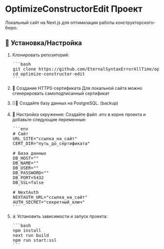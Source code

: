 # OptimizeConstructorEdit Проект

Локальный сайт на Next.js для оптимизации работы конструкторского-бюро.

## 🔧 Установка/Настройка

1. Клонировать репозиторий:
<pre>
   ```bash
   git clone https://github.com/EternalSyntaxErrorAllTime/optimize-constructor-edit
   cd optimize-constructor-edit
   ```
</pre>

2. 🔐 Создание HTTPS-сертификата
   Для локальной сайта можно сгенерировать самоподписанный сертификат

3. 🗄🐘 Создайте базу данных на PostgreSQL. (backup)

4. 📝 Настройка окружения:
Создайте файл .env в корне проекта и добавьте следующие переменные:
<pre>
   ```env
   # Сайт
   URL_SITE="ссылка_на_сайт"
   CERT_DIR="путь_до_сертификата"

   # База данных
   DB_HOST=""
   DB_NAME=""
   DB_USER=""
   DB_PASSWORD=""
   DB_PORT=5432
   DB_SSL=false

   # NextAuth
   NEXTAUTH_URL="ссылка_на_сайт"
   AUTH_SECRET="секретный_ключ"
   ```
</pre>

5. ⤓ Установить зависимости и запуск проекта:
<pre>
   ```bash
   npm install
   next run build
   npm run start:ssl
   ```
</pre>
